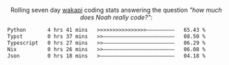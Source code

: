 <p align="center">Rolling seven day <a href="https://wakapi.dev/"/>wakapi</a> coding stats answering the question <i>"how much does Noah really code?"</i>:</p>
<!--START_SECTION:waka-->

```txt
Python       4 hrs 41 mins   >>>>>>>>>>>>>>>>—————————   65.43 %
Typst        0 hrs 37 mins   >>———————————————————————   08.50 %
Typescript   0 hrs 27 mins   >>———————————————————————   06.29 %
Nix          0 hrs 26 mins   >>———————————————————————   06.08 %
Json         0 hrs 18 mins   >————————————————————————   04.18 %
```

<!--END_SECTION:waka-->
